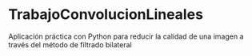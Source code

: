# TrabajoConvolucionLineales
Aplicación práctica con Python para reducir la calidad de una imagen a través del método de filtrado bilateral
